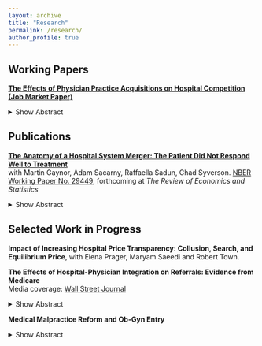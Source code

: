 ```yaml
---
layout: archive
title: "Research"
permalink: /research/
author_profile: true
---
```


## Working Papers 
[**The Effects of Physician Practice Acquisitions on Hospital Competition (Job Market Paper)**](http://shruthi-venkatesh.github.io/files/JMP_ShruthiVenkatesh_Jan2024.pdf)
<details>
<summary>Show Abstract</summary>
Consolidation between hospitals and physician practices is a ubiquitous feature of health care markets across the US. This paper examines the impacts of hospital-physician practice acquisition on physician referrals, hospital prices, and welfare using detailed administrative claims data from the Massachusetts APCD. I find that the effects of acquisitions vary substantially across large and small hospital systems in the state. Among small and mid-size hospitals, acquisition leads to a 20 percentage point increase in within-system referral rates and a 6 - 20% increase in hospital prices. In contrast, physician practices acquired by a dominant hospital neither meaningfully shift referrals nor raise negotiated hospital prices. I then develop a bargaining model of competition and use the estimates to evaluate the effects of changes in physician practice ownership. The model demonstrates how changes in referral demand due to practice consolidation enhances the bargaining leverage of the acquiring hospital system. I then simulate the hospital acquisition of every physician practice in the state, and I find that hospital prices counterfactually would increase by .72 percent or nearly \$200 per admission, though effects are larger across non-dominant firms. Higher payments to hospitals decrease insurer surplus by 19% or approximately \$18,000 per enrollee. Patient welfare declines by 22%, or \$185 per individual, due to shifts in physician referrals post-acquisition. 
</details>



## Publications 
[**The Anatomy of a Hospital System Merger: The Patient Did Not Respond Well to Treatment**](http://shruthi-venkatesh.github.io/files/GSSSV-Hospital-Merger-2023-09.pdf)  
with Martin Gaynor, Adam Sacarny, Raffaella Sadun, Chad Syverson. [NBER Working Paper No. 29449](https://www.nber.org/papers/w29449), forthcoming at *The Review of Economics and Statistics* 
<details>
<summary>Show Abstract</summary>
Despite the continuing US hospital merger wave, it remains unclear how mergers change, or fail to change, hospital behavior and performance. We open the “black box” of hospital practices through a mega-merger between two for-profit chains. Benchmarking the merger’s effects against the acquirer’s stated aims, we show they achieved some of their goals, harmonizing electronic medical records and sending managers to target hospitals. Post-acquisition managerial processes were similar across the merged chain. However, these interventions failed to drive detectable gains in performance. Our findings demonstrate the importance of organizations for merger research in health care and the economy more generally.
</details>


## Selected Work in Progress 
**Impact of Increasing Hospital Price Transparency: Collusion, Search, and Equilibrium Price**, with Elena Prager, Maryam Saeedi and Robert Town.  


**The Effects of Hospital-Physician Integration on Referrals: Evidence from Medicare**  
Media coverage: [Wall Street Journal](https://www.wsj.com/articles/the-hidden-system-that-explains-how-your-doctor-makes-referrals-11545926166)
<details>
<summary>Show Abstract</summary>
I examine the effect of hospital-physician practice acquisition on outpatient physician referral choice using the universe of Medicare claims data from 2007-2012. I use panel difference-in-difference regressions to document a .07 to .10 increase in the av- erage probability that an acquired physician refers to the owning hospital post-merger.This effect represents a nine-fold increase relative to the baseline probability of physi- cian referral to the owning hospital and remains stable over two years after the acquisi- tion date. Moreover, acquired physicians’ increase in referrals to the owning hospital is driven almost entirely by a reduction in their referrals to independently owned physi- cian practices.
</details>

**Medical Malpractice Reform and Ob-Gyn Entry** 
<details>
<summary>Show Abstract</summary>
The 2003 Texas Medical Malpractice Reform Act reduced punitive damage caps by 50 percent and imposed other measures that dramatically increased patients' costs of claiming malpractice. This potentially generates an incentive for physicians to enter and strategically locate in isolated areas with few competitors by lowering physician' costs of entry. I document obgyn entry and location patterns in Texas from 1997-2010 using physician counts data from the Texas Medical Board, the state licensing entity. With the passage of the law, Texas medical malpractice insurance rates for obgyns decline by 8 percent on average. This led to a 6 percent increase in obgyns per capita across the state. The probability that the most isolated counties have an obgyn increases from .166 in 1997 to .258 in 2010. Further, I estimate an entry model following Bresnahan and Reiss (1991) to show that the population required to sustain up to the first three obgyn entrants in the average Texas county is lower in the post-reform period.
</details>

